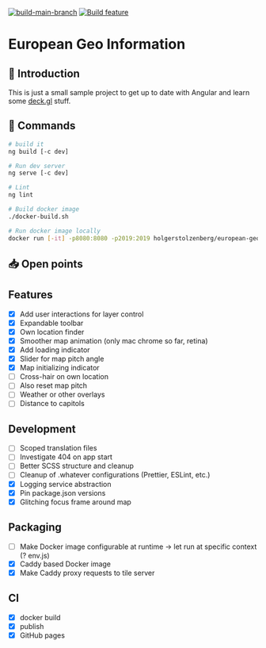 [![build-main-branch](https://github.com/holgerstolzenberg/european-geo-information/actions/workflows/main-branch-build.yml/badge.svg?branch=main)](https://github.com/holgerstolzenberg/european-geo-information/actions/workflows/main-branch-build.yml)
[![Build feature](https://github.com/holgerstolzenberg/european-geo-information/actions/workflows/feature-branch-build.yml/badge.svg)](https://github.com/holgerstolzenberg/european-geo-information/actions/workflows/feature-branch-build.yml)


# European Geo Information

## 🚀 Introduction

This is just a small sample project to get up to date with Angular and learn some [deck.gl](https://deck.gl) stuff.

## 🫡 Commands

```bash
# build it
ng build [-c dev]

# Run dev server
ng serve [-c dev]

# Lint
ng lint

# Build docker image
./docker-build.sh

# Run docker image locally
docker run [-it] -p8080:8080 -p2019:2019 holgerstolzenberg/european-geo-information
```

## 📥 Open points

## Features

- [x] Add user interactions for layer control
- [x] Expandable toolbar
- [x] Own location finder
- [x] Smoother map animation (only mac chrome so far, retina)
- [x] Add loading indicator
- [x] Slider for map pitch angle
- [x] Map initializing indicator
- [ ] Cross-hair on own location
- [ ] Also reset map pitch
- [ ] Weather or other overlays
- [ ] Distance to capitols

## Development

- [ ] Scoped translation files
- [ ] Investigate 404 on app start
- [ ] Better SCSS structure and cleanup
- [ ] Cleanup of .whatever configurations (Prettier, ESLint, etc.)
- [x] Logging service abstraction
- [x] Pin package.json versions
- [x] Glitching focus frame around map

## Packaging

- [ ] Make Docker image configurable at runtime -> let run at specific context (? env.js)
- [x] Caddy based Docker image
- [x] Make Caddy proxy requests to tile server

## CI

- [x] docker build
- [x] publish
- [x] GitHub pages
